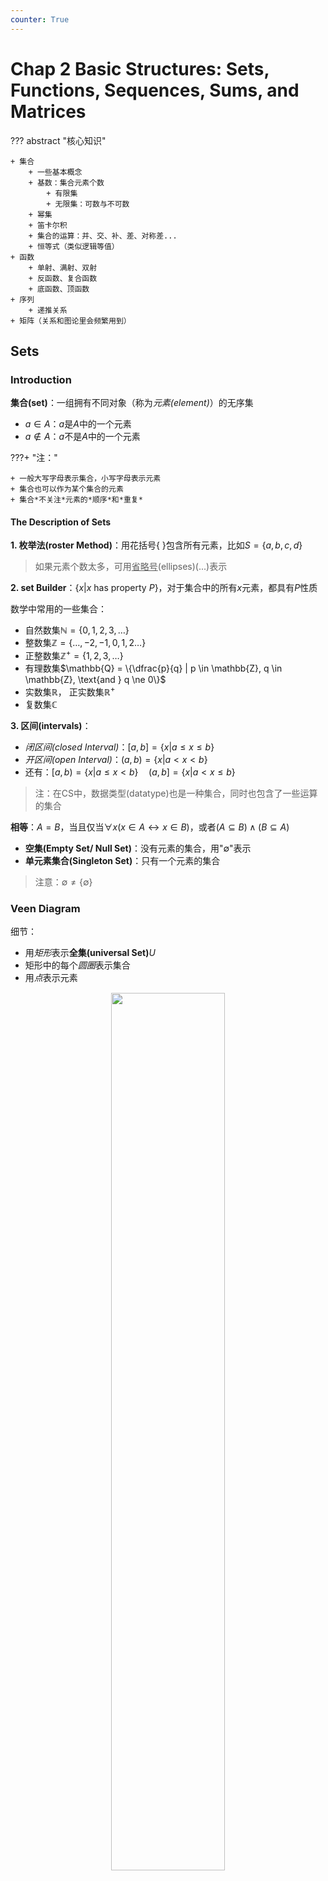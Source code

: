 ```yaml
---
counter: True
---
```


# Chap 2 Basic Structures: Sets, Functions, Sequences, Sums, and Matrices

??? abstract "核心知识"

	+ 集合
		+ 一些基本概念
		+ 基数：集合元素个数
			+ 有限集
			+ 无限集：可数与不可数
		+ 幂集
		+ 笛卡尔积
		+ 集合的运算：并、交、补、差、对称差...
		+ 恒等式（类似逻辑等值）
	+ 函数
		+ 单射、满射、双射
		+ 反函数、复合函数
		+ 底函数、顶函数
	+ 序列
		+ 递推关系
	+ 矩阵（关系和图论里会频繁用到）

## Sets

### Introduction

**集合(set)**：一组拥有不同对象（称为*元素(element)*）的无序集

+ $a \in A$：$a$是$A$中的一个元素
+ $a \notin A$：$a$不是$A$中的一个元素

???+ "注："

	+ 一般大写字母表示集合，小写字母表示元素
	+ 集合也可以作为某个集合的元素
	+ 集合*不关注*元素的*顺序*和*重复*

#### The Description of Sets

**1. 枚举法(roster Method)**：用花括号{ }包含所有元素，比如$S = \{a, b, c, d\}$
> 如果元素个数太多，可用<u>省略号</u>(ellipses)(...)表示

**2. set Builder**：$\{x | x \text{ has property }P\}$，对于集合中的所有$x$元素，都具有$P$性质

数学中常用的一些集合：

+ 自然数集$\mathbb{N} = \{0, 1, 2, 3, \dots \}$
+ 整数集$\mathbb{Z} = \{\dots, -2, -1, 0, 1, 2 \dots \}$
+ 正整数集$\mathbb{Z^+} = \{1, 2, 3, \dots\}$
+ 有理数集$\mathbb{Q} = \{\dfrac{p}{q} | p \in \mathbb{Z}, q \in \mathbb{Z}, \text{and } q \ne 0\}$
+ 实数集$\mathbb{R}$， 正实数集$\mathbb{R^+}$
+ 复数集$\mathbb{C}$

**3. 区间(intervals)**：

+ *闭区间(closed Interval)*：$[a, b] = \{ x | a \le x \le b \}$
+ *开区间(open Interval)*：$(a, b) = \{ x | a < x < b\}$
+ 还有：$[a, b) = \{x | a \le x < b\} \quad (a, b] = \{x | a < x \le b\}$

> 注：在CS中，数据类型(datatype)也是一种集合，同时也包含了一些运算的集合

**相等**：$A = B$，当且仅当$\forall x(x \in A \leftrightarrow x \in B)$，或者$(A \subseteq B) \wedge (B \subseteq A)$

+ **空集(Empty Set/ Null Set)**：没有元素的集合，用"$\emptyset$"表示
+ **单元素集合(Singleton Set)**：只有一个元素的集合

> 注意：$\emptyset \ne \{\emptyset\}$

### Veen Diagram

细节：

+ 用*矩形*表示**全集(universal Set)**$U$
+ 矩形中的每个*圆圈*表示集合
+ 用*点*表示元素

<div style="text-align: center; margin-top: 15px;">
<img src="Images/C2/Quicker_20240319_163217.png" width="60%" style="margin: 0 auto;">
</div>

### Subsets

$A$是$B$的**子集(subset)** = $B$是$A$的**超集(superset)**，即$A$中的每个元素都是$B$的元素

记号：$A \subseteq B$或$B \supseteq A$，等价于$\forall x(x \in A \rightarrow x \in B)$

+ 如何说明$A \subseteq B$：说明每个属于A的元素也属于B
+ 如何说明$A \nsubseteq B$：找到一个元素$x$，使得$x \in A$但$x \notin B$ 

定理：对于每个集合$S$，$\text{(i)} \emptyset \subseteq S \quad \text{(ii)} S \subseteq S$

**真子集(proper subset)**：$A$是$B$的子集，但$A \ne B$，记作$A \subset B$。

也就是说，$\forall x(x \in A \rightarrow x \in B) \wedge \exists x(x \in B \wedge x \notin A)$

### The Size of a Set

如果$S$有$n$个不同的元素，称$S$为**有限集(finite Set)**，且$n$是$S$的**基数(cardinality)**，记作$|S|$。否则认为该集合是*无限的(infinite)* 

这块内容在[后面](#cardinality-of-sets)会详细介绍

### Power Sets

**幂集合(power Sets)**：包含集合$S$的<u>所有子集</u>的集合，记作$P(S) = \{x | x \subseteq S\}$
如果集合有$n$个元素，则它对应的幂集合有$2^n$个元素

性质：

+ $P(A) \in P(B) \rightarrow A \in B$
+ $P(A) \subseteq P(B) \leftrightarrow A \subseteq B$

### Cartesian Products

**有序n元组(The ordered n-tuple)** $(a_1, a_2, \dots, a_n)$
$$
(a_1, a_2, \dots, a_n) = (b_1, b_2, \dots, b_n) \Leftrightarrow a_i = b_i(i = 1, 2, \dots, n)
$$

**有序对(Ordered pairs)**：$n = 2$的有序n元组
> 注意：$(a, b) \ne (b, a)$，除非$a = b$

**笛卡尔积(Cartesian Products)**：$A \times B = \{(a, b) | a \in A \wedge b \in B\}$

对于多个集合的笛卡尔积：

$$
A_1 \times A_2 \times \dots A_n = \{(a_1, a_2, \dots, a_n) | a_i \in A_i \text{ for } i = 1, 2, \dots, n\}
$$

当$A_1 = A_2 = \dots = A_n = A$时，

$$
A_1 \times A_2 \times \dots A_n = A^n = \{(a_1, a_2, \dots, a_n) | a_i \in A \text{ for } i = 1, 2, \dots, n\}
$$

性质：

+ 如果$|A| = m, |B| = n$，那么$|A \times B| = |B \times A| = mn$
+ $A \times B \ne B \times A$，除非$(A = \emptyset) \vee  (B = \emptyset) \vee (A = B)$
+ $(A \times B) \times C \ne A \times B \times C$
+ $A \times \emptyset = \emptyset \times A = \emptyset$
+ $(x, y) \in A \times B \Rightarrow x \in A \wedge y \in B \quad \quad (x, y) \notin A \times B \Rightarrow x \notin A \vee y \notin B$

### Using Set Notation with Quantifiers

$$
\begin{align}
\forall x \in S(P(x)) & \Rightarrow \forall x(x \in S \rightarrow P(x)) \notag \\
\exists x \in S(P(x)) & \Rightarrow \exists x(x \in S \wedge P(x)) \notag
\end{align}
$$

### Truth Sets and Quantifiers

**真值集(Truth sets)**$P$是指对于某个域$D$的所有$x$，都有$P(x)$为真，即$\{x \in D|P(x)\}$

+ 当且仅当它的真值集$P$为集合$U$时，$\forall xP(x)$在全集域$U$为真
+ 当且仅当它的真值集$P$非空时，$\exists xP(x)$在全集域$U$为真

### Supplements(from Exercises)

**罗素悖论(Russell's Paradox)**：$S = \{ x | x \notin x\}$

经典例子：[理发师悖论](https://en.wikipedia.org/wiki/Barber_paradox)

## Set Operations

### Set Operations

+ **并集(Union)**：$A \cup B = \{x|x \in A \vee x \in B\}$

<div style="text-align: center; margin-top: 15px;">
<img src="Images/C2/Quicker_20240319_185100.png" width="40%" style="margin: 0 auto;">
</div>

???+ note "有用的规则"

	+ $A \subseteq A \cup B, \quad B \subseteq A \cup B$
	+ $A \subseteq C, B \subseteq C \Rightarrow A \cup B \subseteq C$
	+ $|A \cup B| \le |A| + |B|$
	+ $A \cup B = B \Leftrightarrow A \subseteq B$

+ **交集(Intersection)**：$A \cap B = \{x|x \in A \wedge x \in B\}$。如果$A \cap B = \emptyset$，称为*不相交(disjoint)集*。

<div style="text-align: center; margin-top: 15px;">
<img src="Images/C2/Quicker_20240319_185111.png" width="40%" style="margin: 0 auto;">
</div>

???+ note "有用的规则"
	
	+ $A \cap B \subseteq A, \quad A \cap B \subseteq B$	
	+ $C \subseteq A, C \subseteq B \Rightarrow C \subseteq A \cap B$
	+ $|A \cap B| \le |A|, \quad |A \cap B| \le |B|$
	+ $A \cap B = A \Leftrightarrow A \subseteq B$

+ **补集(Complement)**：在全集$U$中，集合$A$的补集为$\overline{A}$，它是关于$U$的$A$的补，即$U - A$. $\overline{A} = \{x \in U | x \notin A\}$

<div style="text-align: center; margin-top: 15px;">
<img src="Images/C2/Quicker_20240319_190144.png" width="40%" style="margin: 0 auto;">
</div>

+ **差集(Difference)**：$A - B = \{x | x \in A \wedge x \notin B\} = A \cap \overline{B}$

<div style="text-align: center; margin-top: 15px;">
<img src="Images/C2/Quicker_20240319_190122.png" width="40%" style="margin: 0 auto;">
</div>

+ （补充）**对称差集(Symmetric difference)**：$A \oplus B = (A \cup B) - (A \cap B) = (A - B) \cup (B - A)$

>注：本质上就是**异或(xor)**

<div style="text-align: center; margin-top: 15px;">
<img src="Images/C2/Quicker_20240319_190627.png" width="40%" style="margin: 0 auto;">
</div>

???+ info "一些规则"

	+ $A \oplus A = \emptyset \quad A \oplus \emptyset = A \quad A \oplus U = \overline{A} \quad A \oplus \overline{A} = U$
	+ $A \oplus B = B \oplus A \quad (A \oplus B) \oplus B = A$
	+ $(A \oplus B) \oplus C = A \oplus (B \oplus C)$

### More on Set Cardinality

⭐**容斥原理(The Principle of Inclusion-Exclusion)**：

$$
\begin{align}
|A \cup B| & = |A| + |B| - |A \cap B| \notag \\
|A \cup B \cup C| & = |A| + |B| + |C| - |A \cap B| - |B \cap C| - |C \cap A| + |A \cap B \cap C| \notag 
\end{align}
$$ 

>注：[Chap 8](8.md#85-inclusion-exclusion)会详细介绍

### Set Identities

🌟**集合恒等式(Set Identities)** 表

<div style="text-align: center; margin-top: 15px;">
<img src="Images/C2/Quicker_20240319_191312.png" width="80%" style="margin: 0 auto;">
</div>

❗证明集合恒等式的方法：

<div style="text-align: center; margin-top: 15px;">
<img src="Images/C2/Quicker_20240319_191419.png" width="80%" style="margin: 0 auto;">
</div>

1. *子集法*：证明两个集合互为对方的子集
2. *成员表*：类似真值表，用“1”表示元素在该集合内，“0”表示不在集合内
3. *运用已知恒等式*：上表的公式

### Generalized Unions and Intersections

对于多个集合，我们对它们的并集和交集有如下定义：

+ $\bigcup\limits ^n _{i = 1} A_i= A_1 \cup A_2 \cup \dots \cup A_n$
+ $\bigcap\limits ^n _{i = 1} A_i= A_1 \cap A_2 \cap \dots \cap A_n$

对于无限集合，则有如下定义：

+ $\bigcup\limits ^{\infty} _{i = 1} A_i= A_1 \cup A_2 \cup \dots \cup A_n \cup \dots$
+ $\bigcap\limits ^{\infty} _{i = 1} A_i= A_1 \cap A_2 \cap \dots \cap A_n \cap \dots$

更一般地，如果$I$是个集合，则：

+ $\bigcup_{i \in I}A_i = \{x | \exists i \in I(x \in A_i)\}$
+ $\bigcap_{i \in I}A_i = \{x | \forall i \in I(x \in A_i)\}$

### Computer Representations of Sets

利用计算机表示集合的方法：

+ 为全集$U$中的元素确定一个(任意的)顺序(因为集合不规定顺序)，比如$a_1, a_2, \dots, a_n$
+ 使用长度为$n$的**[位串](1.md#logic-and-bit-operations)**表示$U$的子集$A$，如果$a_i \in A$，则$a_i = 1$，否则$a_i = 0$

使用位串表示集合运算：

+ **交集**：AND
+ **并集**：OR
+ **补集**：按位取反
+ **差集**：利用$A - B = A \cap \overline{B}$，再利用上面交集和补集的方法

### Multisets

**Multisets(多重集)**：一个无序的元素集，元素可出现一次**或多次**，记为$\{m_1 \cdot a_1, m_2 \cdot a_2, \dots, m_r \cdot a_r\}$，其中$a_i$为元素，$m_i$为其对应元素出现的次数

多重集的**基数** = $\sum\limits_{i = 1}^r m_i$

考虑两个多重集$P$和$Q$

+ **并集**：保留元素出现个数**最多**的那项
+ **交集**：保留元素出现个数**最少**的那项
+ **差集**：元素出现个数之差（注意顺序：$P - Q$），如果结果小于0，则取0
+ **和**：元素出现个数之和，记作$P + Q$

### Supplements(from Exercises)

+ $A \subseteq B \Leftrightarrow \overline{B} \subseteq \overline{A}$
+ $(A - B) \cap (B - C) \cap (C - A) = \emptyset$
+ $\overline{(A \cup B)} \cap \overline{(B \cup C)} \cap \overline{(A \cup C)} = \overline{A} \cap \overline{B} \cap \overline{C}$
+   $A \times (B \cup C) = (A \times B) \cup (A \times C)$
	$A \times (B \cap C) = (A \times B) \cap (A \times C)$
	$A \times (B - C) = (A \times B) - (A \times C)$
	$\overline{A} \times \overline{(B \cup C)} = \overline{A \times (B \cup C)}$ 
+ **Jaccard similarity**：$J(A, B) = \dfrac{|A \cap B|}{|A \cup B|}$，$J(\emptyset, \emptyset) = 1$
	
	**Jaccard distance**：$d_J(A, B) = 1 - J(A, B)$
	
	有以下性质：

	+ $J(A, A) = 1, d_J(A, A) = 0$
	+ $J(A, B) = J(B, A), d_J(A, B) = d_J(B, A)$
	+ $J(A, B) = 0, d_J(A, B) = 0$，当且仅当$A = B$
	+ $0 \le J(A, B) \le 1, 0 \le d_J(A, B) \le 1$
	+ **三角不等式(triangle inequality)**：$d_J(A, C) \le d_J(A, B) + d_J(B, C)$

+ **模糊集(Fuzzy sets)**：全集$U$中的每个元素都有一个*成员值(degree of membership)*，范围为$[0, 1]$，例如$F = \{0.6 \text{ Alice}, 0.9 \text{ Brian}, 0.1 \text{ Oscar}\}$

	+ **补集**：$\overline{F}$的成员值 = 1 - $F$的成员值
	+ **并集**：两个模糊集中*最大*的成员值
	+ **交集**：两个模糊集中*最小*的成员值

## Functions

### Definition

**函数(funtions**, 又叫作mappings/transformations)：对于两个非空集合$A, B$，$A$中的元素有且仅有一个对应于$B$上的元素。记作：$f(a) = b$或$f: A \rightarrow B$，可用下面的逻辑语言表示：

$$
\begin{align}
\forall x[x \in A  & \rightarrow \exists y[y \in B \wedge (x, y) \in f]] \notag \\ 
\text{or } \forall x, y_1, y_2[[(x,y_1) & \in f \wedge (x, y_2) \in f] \rightarrow y_1 =y _2] \notag
\end{align}
$$

表示方法：清晰的赋值语句、公式、计算机程序。

函数其实是$A$到$B$之间的*[关系(relation)](9.md)*，也就是*笛卡尔积*$A \times B$的一个*子集*，因此$f(a) = b$也可记作$(a, b)$

+ **域(domain)**：$A$
+ **伴域(codomain)**：$B$
+ 如果$f(a) = b$，则$b$是$a$的**象(image)**，而$a$是$b$的**原象(preimage)**
+ $f$的**范围(range)**，是指对于集合$A$中所有元素的象，记作$f(A)$
	+ 集合$A$的子集$S$的象，记作$f(S) = \{f(s) | s \in S\}$，注意$f(S)$代表的是一个**集合**
	+ 集合$B$的子集$S$的*逆象(inverse image)*，是集合$A$的一个子集，记为$f^{-1}(S) = \{a \in A | f(a) \in S\}$。
		它们的性质见最后的[补充部分](#supplementsfrom-exercises-2)

<div style="text-align: center; margin-top: 15px;">
<img src="Images/C2/Quicker_20240322_114823.png" width="70%" style="margin: 0 auto;">
</div>

如果两个函数有*相同的域*，*相同的伴域*，和*相同的映射关系*，则称这两个函数**相等**

函数的加法和乘法：
$$(f_1 + f_2)(x) = f_1(x) + f_2(x)\quad \quad (f_1f_2)(x) = f_1(x)f_2(x)$$

### One-to-one and Onto Functions

+ **单射(injection, one-to-one)**：当$f(a) = f(b)$，得到$a = b$

逻辑语言：

$$
\begin{align}
\forall a \forall b (a \in A & \wedge b \in A \wedge (f(a) = f(b) \rightarrow a = b)) \notag \\ 
\forall a \forall b (a \in A & \wedge b \in A \wedge (a \ne b \rightarrow f(a) \ne f(b))) \notag
\end{align}
$$

???+ note "注"

	若$x, y$在$f$的域内，且$x < y$，则：

	+ 单调递增：$f(x) \le f(y)$，即$\forall x \forall y(x < y \rightarrow f(x) \le f(y))$
	+ 单调递减：$f(x) \ge f(y)$，即$\forall x \forall y(x < y \rightarrow f(x) \ge f(y))$
	+ **严格**单调递增：$f(x) < f(y)$，即$\forall x \forall y(x < y \rightarrow f(x) < f(y))$
	+ **严格**单调递减：$f(y) > f(y)$，即$\forall x \forall y(x < y \rightarrow f(x) > f(y))$

	其中只有**严格单增/减函数**是*单射*
	
+ **满射(surjection, onto)**：对于每个$b \in B$，都有$a \in A$，使得$f(a) = b$

逻辑语言：$\forall y \exists x (f(x) = y)$

+ **双射(bijection, one-to-one correspondence)**：既是单射也是满射的函数

>对于$A \rightarrow B$的一个双射，$|A| = |B|$，即两个集合**基数**相同
	
<div style="text-align: center; margin-top: 15px;">
<img src="Images/C2/Quicker_20240322_161240.png" width="100%" style="margin: 0 auto;">
</div>

判断单射或满射的方法：

<div style="text-align: center; margin-top: 15px;">
<img src="Images/C2/Quicker_20240322_161351.png" width="100%" style="margin: 0 auto;">
</div>

---
*恒等函数(identity function)*：$\iota_A: A \rightarrow A$，即$\iota_A(x) = x$，它是一个**双射**的函数
### Inverse Functions and Compositions of Functions

**反函数(inverse Function)**：对于一个*双射*函数$f: A \rightarrow B$，它的反函数为$f^{-1}: B \rightarrow A$，即当$f(a) = b$时，$f^{-1}(b) = a$

<div style="text-align: center; margin-top: 15px;">
<img src="Images/C2/Quicker_20240322_161849.png" width="70%" style="margin: 0 auto;">
</div>

>记住：只有**双射**函数有反函数

**复合函数(composition of the functions)**：$(f \circ g)(a) = f(g(a))$
???+ note "注："

	+ $f \circ g$的域为$g$的域
	+ $f \circ g$的范围为$g$关于$f$的范围
	+ 只有当$g$的范围为$f$的域的子集时，$f \circ g$才有定义

<div style="text-align: center; margin-top: 15px;">
<img src="Images/C2/Quicker_20240322_162350.png" width="80%" style="margin: 0 auto;">
</div>

### The Graph of Functions

函数$f$的图象(graph)是一个有序对的集合$\{(a, b) | a \in A \text{ and } f(a) = b\}$

🌰：

<div style="text-align: center; margin-top: 15px;">
<img src="Images/C2/Quicker_20240322_162625.png" width="80%" style="margin: 0 auto;">
</div>

### Some Important Functions

+ **底函数(floor function)**：$\lfloor x \rfloor$，取不大于$x$的最大整数 
+ **顶函数(ceiling function)**：$\lceil x \rceil$，取不小于$x$的最小整数

图象：

<div style="text-align: center; margin-top: 15px;">
<img src="Images/C2/Quicker_20240322_163033.png" width="80%" style="margin: 0 auto;">
</div>

❗重要性质：

<div style="text-align: center; margin-top: 15px;">
<img src="Images/C2/Quicker_20240322_163137.png" width="70%" style="margin: 0 auto;">
</div>

🌰：

<div style="text-align: center; margin-top: 15px;">
<img src="Images/C2/Quicker_20240322_163244.png" width="80%" style="margin: 0 auto;">
</div>

<div style="text-align: center; margin-top: 15px;">
<img src="Images/C2/Quicker_20240322_163256.png" width="80%" style="margin: 0 auto;">
</div>

### ~~Partial Function~~

### Supplements(from Exercises)

+ $f(S \cup T) = f(S) \cup f(T) \quad \quad f(S \cap T) \subseteq f(S) \cap f(T)$
+ $f^{-1}(S \cup T) = f^{-1}(S) \cup f^{-1}(T) \quad \quad f^{-1}(S \cap T) = f^{-1}(S) \cap f^{-1}(T)$
+ $f^{-1}(\overline{S}) = \overline{f^{-1}(S)}$
+ **特征函数(Characteristic function)**：$f_S: U \rightarrow \{0, 1\}$，当$x$在$S$中时，$f_S(x) = 1$，否则$f_S(x) = 0$
+ 对于函数$f: A \rightarrow B$，$|A| = |B|$，$f$为*单射*函数的<u>充要条件</u>是$f$为*满射*函数
+ 集合$S$是*无限*的充要条件是$S$的子集$A$与$S$是*双射*关系

## Sequences and Summations

### Sequences

**序列(sequences)**：一个从整数集合（通常是$\{0, 1, 2, \dots\}$或$\{1, 2, 3,\dots\}$）映射到某个集合$S$的函数，一般用$\{a_n\}$表示一个序列（不要和集合的记号弄混）

一些特殊序列：

+ **等比数列(geometric progression)**：$a, ar, ar^2, \dots, ar^n, \dots$
	其中$a$被称为*首项*，$r$被称为*公比*
+ **等差数列(arithmetric progression)**：$a, a + d, a + 2d, \dots, a + nd, \dots$
	其中$a$被称为*首项*，$d$被称为*公差*
+ **字符串(string)**：包含字符的有限序列，可用$a_1, a_2, \dots, a_n$标记
	+ 应用：[位串](1.md#logic-and-bit-operations)
	+ **长度(length)**：字符串包含项的个数
	+ **空串(empty string)**：长度为0，记作$\lambda$

### Recurrence Relations

**递推关系(recurrence Relations)**：一个用于表示$a_n$的方程，由它前面的项$a_0, a_1, \dots, a_{n - 1}$构成 

如果一个序列能够满足递推关系，那这个序列被称为**solution(通解？)**

因为序列的第一项前面没有东西，因此需要**起始条件(initial conditions)** 才能使递推关系生效

**斐波那契数列(Fibonacci sequence)**：起始条件为$f_0 = 0, f_1 = 1$，且满足递推关系$f_n = f_{n - 1} + f_{n - 2}, n = 2, 3, 4, \dots$ 

**闭合公式(closed formula)**：一个能够解出递推关系及其起始条件的公式

求解方法：
>注：更多的技巧见[Chap 8](8.md#82-solving-linear-recurrence-relations)，现在仅介绍简单的方法

**迭代(iteration)**：

+ **前代(forward substitution)**：从首项开始代入递推关系，直至$a_n$项
+ **回代(backward substitution)**：从$a_n$项开始往回代，直到首项$a_1$
>我们使用迭代大致猜出这个序列的通解，还需要通过**数学归纳法(mathematical induction)** 检验，这将在[Chap 5](5.md#51-mathematical-induction)讲解


### Special Integer Sequences

有时，我们只知道一个序列的前面几项，但是通过一些技巧，我们也能判断出该序列的solution：

+ 该序列是否出现过**相同的值**，如果有的话，出现了多少次？
+ 该序列的项是否通过对前面某些项的**相加**得到？
+ 该序列的项是否通过对前面某些项的**相乘**得到？
+ 该序列的项是否通过对前面某些项的**某种组合**？
+ 该序列是否有**周期性**
+ 该序列是否与我们*所熟知的一些序列*（见下表）有关

<div style="text-align: center; margin-top: 15px;">
<img src="Images/C2/Quicker_20240322_170310.png" width="70%" style="margin: 0 auto;">
</div>

### Summations

这里没什么东西好说，可能有点用的就是下面这张表👇

<div style="text-align: center; margin-top: 15px;">
<img src="Images/C2/Quicker_20240322_170447.png" width="70%" style="margin: 0 auto;">
</div>

### Supplements(from Exercises)

1. **telescoping(套管式？)**：$\sum\limits_{j = 1}^n(a_j - a_{j - 1}) = a_n - a_0$
2. 累积：$\prod\limits_{j = m}^n a_j$

## Cardinality of Sets

### The Cardinality of a Finite Set

+ [基数](#the-size-of-a-set)

+ [**容斥原理**](#more-on-set-cardinality)

拓展：

$$
|A_1 \cup A_2 \cup \dots \cup A_n| = \sum\limits^n_{i = 1}|A_i| - \sum\limits_{1 \le i < j \le n}|A_i \cap A_j| + \sum\limits_{1 \le < i < j < k \le n}|A_i \cap A_j \cap A_k| + \dots + (-1)^{n-1}|A_1 \cap A_2 \cap \dots \cap A_n|
$$

一共有$C^1_n + C^2_n + \dots + C^n_n = 2^n - 1$项

>注：[Chap 8](8.md#85-inclusion-exclusion)还会详细介绍

### Extend to Infinite Set

当且仅当$A$与$B$存在**双射**的关系，集合$A$与$B$基数**相等**（这样就不用具体比较集合的大小）

+ 如果集合$A \rightarrow B$存在**单射**的关系，则$|A| \le |B|$
+ 如果$|A| \le |B|$且$|A| \ne |B|$，则$|A| < |B|$

---
#### Countable Sets

如果一个集合：

+ 是有限集
+ 或者，与**正整数集**$\mathbb{Z}^+$有相同的基数的无限集

则这个集合是**可数的(countable)**，否则是**不可数的(uncountable)**

可数集合的基数$|S|$用$\aleph_0$表示

⭐判断方法：当能够列出以序列(sequence)元素为集合的所有元素（即双射关系$f: Z^+ \rightarrow {a_n}$，有$a_1 = f(1), a_2 = f(2), \dots, a_n = f(n), \dots$），一个无限集是可数的

???+ example "例题"

	=== "Even number"

		<div style="text-align: center; margin-top: 15px;">
		<img src="Images/C2/Quicker_20240326_133910.png" width="80%" style="margin: 0 auto;">
		</div>

	=== "**Hibert's Grand Hotel**"

		<div style="text-align: center; margin-top: 15px;">
		<img src="Images/C2/Quicker_20240326_134026.png" width="80%" style="margin: 0 auto;">
		</div>

		???+ note "补充"

			+ 如果奇/偶数的房间不能动，也能满足要求
			+ 如果增加一个一样的*Grand Hotel*，则原来酒店里的人能占满两个酒店的所有房间
			+ 如果有可数的无限个大巴来到酒店，且每辆大巴都有可数的无限个人，则能确保所有人（大巴上的人和原来酒店的人）都在酒店房间里

	=== "Integers"

		<div style="text-align: center; margin-top: 15px;">
		<img src="Images/C2/Quicker_20240326_134143.png" width="70%" style="margin: 0 auto;">
		</div>	

	=== "Rational numbers"

		<div style="text-align: center; margin-top: 15px;">
		<img src="Images/C2/无标题.png" width="100%" style="margin: 0 auto;">
		</div>	

	=== "String"

		<div style="text-align: center; margin-top: 15px;">
		<img src="Images/C2/Quicker_20240326_134913.png" width="90%" style="margin: 0 auto;">
		</div>

	=== "Programs"

		<div style="text-align: center; margin-top: 15px;">
		<img src="Images/C2/Quicker_20240326_134950.png" width="90%" style="margin: 0 auto;">
		</div>

#### Uncountable Sets

**定理1**：如果集合$A$和$B$是**可数**的，则$A \cup B$也**可数**

???+ tip "拓展"

	+ *有限个*可数集合的交集也是可数的
	+ *可数数字个*可数集合的交集也是可数的(见Exercise 27)


**定理2**(*SCHRODER-BERNSTEIN THEOREM*)：如果$|A| \le |B|$且$|B| \le |A|$，则$|A| = |B|$。也就是说，如果$A \rightarrow B$是*单射*的，$B \rightarrow A$也是*单射*的，则$A$与$B$有**双射**的

+ 反过来也成立
+ 看似简单的定理，证明起来一点也不简单，但结论挺好记的😁

❗其他定理/结论：

+ $(0, 1)$之间的*实数***不可数**
+ 所有*实数*都**不可数**

??? note "证明"

	用到**Cantor diagonalization argument(康托对角化论证)**

	<div style="text-align: center; margin-top: 15px;">
	<img src="Images/C2/Quicker_20240326_140020.png" width="90%" style="margin: 0 auto;">
	</div>

	<div style="text-align: center; margin-top: 0px;">
	<img src="Images/C2/Quicker_20240326_140033.png" width="90%" style="margin: 0 auto;">
	</div>

来自习题的补充：

+ 不存在这样的**无限集**，它的基数小于**可数集合**的基数
+ $A, B$为两个集合，且$A \subset B \rightarrow |A| \le |B|$
+ $A, B$为两个集合，$A$不可数且$A \subseteq B \rightarrow B$不可数
+ 可数集合的*子集也是可数的*
+ $|A| = |B| \rightarrow |P(A)| = |P(B)|$
+ $(|A| = |B|) \wedge (|C| = |D|) \rightarrow |A \times C| = |B \times D|$
+ $(|A| = |B|) \wedge (|B| = |C|) \rightarrow |A| = |C|$
+ $(|A| \le |B|) \wedge (|B| \le |C|) \rightarrow |A| \le |C|$
+ $A$是可数集合，且存在满射$f: A \rightarrow B$，则$B$也是可数集合
+ 如果$A$是无限集合，则存在一个可数的无限子集
+ 不存在这样的无限集合$A$，使得$|A| < |\boldsymbol{Z}^+| = \aleph_0$
+ 一个包含元素为从正整数映射到$\{0, 1, 2, 3, 4, 5, 6, 7, 8, 9\}$的函数的集合是不可数的

+ (来自历年卷)存在可数无限集$A$，使得存在一个双射：$A \rightarrow A \times A$
>例子：[康托配对函数]()，虽然它是一个$\mathbb{N} \times \mathbb{N} \rightarrow \mathbb{N}$的双射函数，但双射函数的反函数也是双射的，这就符合上面的结论了

### Applications

+ 如果一个计算机程序能够找到这个函数的值，则称该函数为**可计算的(computable)**，否则称为**不可计算(uncomputable)**

+ **幂集**的基数总是*大于*它对应的**一般集合**的基数
+ $|P(Z^+)| = |R| = c$

+ **Continuum Hypothesis(连续统假设)**：不存在这样的基数$a$，使得$\aleph_0 < a < \aleph_1$

## ~~Matrices~~

>虽然划掉了（考试不考），但这里还是稍微提一下基本概念
>
>更新：[关系](9.md#representing-relations-using-matrices)用到了这部分的知识

**矩阵(matrix)**：$\mathbf{A} = \begin{bmatrix}a_{11} & a_{12} & \dots & a_{1n} \\ a_{21} & a_{22} & \dots & a_{2n} \\ \vdots & \vdots & & \vdots \\ a_{m1} & a_{m2} & \dots & a_{mn} \end{bmatrix}$，可简写为$\mathbf{A} = [a_{ij}]$

**相等**：当且仅当两个矩阵的规模相同（行、列数相同）且每个位置的元素都相等时，两个矩阵相等

**加法**：当矩阵$\mathbf{A}, \mathbf{B}$均为$m \times n$的矩阵时，$\mathbf{A} + \mathbf{B} = [a_{ij} + b_{ij}]$
>矩阵加法满足交换律、结合律

**乘法**：当矩阵$\mathbf{A}$的规模为$m \times k$，矩阵$\mathbf{B}$的规模为$k \times n$时，$\mathbf{AB} = [c_{ij}]$，其中$c_{ij} = \sum\limits_{t = 1}^ka_{it}b_{tj}$

<div style="text-align: center; margin-top: 0px;">
<img src="Images/C2/Quicker_20240329_143934.png" width="90%" style="margin: 0 auto;">
</div>

>注意：矩阵乘法有**结合律**和**分配律**，==但交换律不成立==

**单位矩阵(identity matrix)**：$\mathbf{I}_n = \begin{bmatrix}1 & 0 & \dots & 0 \\ 0 & 1 &\dots & 0 \\ \vdots & \vdots & & \vdots \\ 0 & 0 & \dots & 1\end{bmatrix} = [\delta_{ij}]$，其中$\delta_{ij}= \begin{cases}1 & \text{if } i = j, \\ 0 & \text{if } i \ne j.\end{cases}$

性质：对于规模为$m \times n$的矩阵$\mathbf{A}$，$\mathbf{AI}_n = \mathbf{I}_m\mathbf{A} = \mathbf{A}$

**幂**：$\mathbf{A}^0 = \mathbf{I}_n, \quad \quad \mathbf{A}^r = \underbrace{\mathbf{AAA} \dots \mathbf{A}}_{r \text{ times}}$

**转置(transpose)**：规模为$m \times n$的矩阵$\mathbf{A} = [a_{ij}]$的转置矩阵为$\mathbf{A}^t = [b_{ij}]$，规模为$n \times m$，其中$b_{ij} = a_{ji}$
???+ note "性质"

	+ $(\mathbf{A}^t)^t = \mathbf{A}$
	+ $(\mathbf{A} + \mathbf{B})^t = \mathbf{A}^t + \mathbf{B}^t$
	+ $(\mathbf{AB})^t = \mathbf{B}^t\mathbf{A}^t$

**对称矩阵(symmetric matrix)**，对于**方阵**$\mathbf{A}$，如果$\mathbf{A} = \mathbf{A}^t$，则$\mathbf{A}$为对称矩阵（$\mathbf{A}$内的元素关于*主对角线*对称）

???+ note "注"

	可以证明下列矩阵为对称矩阵——

	+ $\mathbf{AA}^t$
	+ $\mathbf{A} + \mathbf{A}^t$

**零一矩阵(zero-one matrix)**：元素仅为0或1的矩阵（与布尔运算紧密相关） 

$$
b_1 \wedge b_2 = \begin{cases}1 & \text{if }b_1 = b_2 = 1 \\ 0 & \text{otherwise},\end{cases} \quad \quad b_1 \vee b_2 = \begin{cases}1 & \text{if } b_1 = 1 \text{ or } b_2 = 1 \\ 0 & \text{otherwise}.\end{cases}
$$

对于两个规模均为$m \times n$零一矩阵$\mathbf{A} = [a_{ij}], \mathbf{B} = [b_{ij}]$

+ **并(join)**：$\mathbf{A} \vee \mathbf{B}$，每个元素为$a_{ij} \vee b_{ij}$
+ **交(meet)**：$\mathbf{A} \wedge \mathbf{B}$，每个元素为$a_{ij} \wedge b_{ij}$

???+ note "性质"

	+ $\mathbf{A} \vee \mathbf{A} = \mathbf{A}$
	+ $\mathbf{A} \wedge \mathbf{A} = \mathbf{A}$
	+ 相同运算符的情况下满足**交换律**和**结合律**
	+ **分配律**：
	
	$\mathbf{A} \vee (\mathbf{B} \wedge \mathbf{C}) = (\mathbf{A} \vee \mathbf{B}) \wedge (\mathbf{A} \vee \mathbf{C}) \quad \quad \mathbf{A} \wedge (\mathbf{B} \vee \mathbf{C}) = (\mathbf{A} \wedge \mathbf{B}) \vee (\mathbf{A} \wedge \mathbf{C})$

对于两个零一矩阵$\mathbf{A}$（规模为$m \times k$）和$\mathbf{B}$（规模为$k \times n$），

+ **布尔积(Boolean product)**：$\mathbf{A} \odot \mathbf{B}$（规模为$m \times n$），每个元素$c_{ij} = \bigvee\limits_{t = 1}^k (a_{it} \wedge b_{tj})$
+ **布尔幂(Boolean power)**：$\mathbf{A}^{[r]} = \underbrace{\mathbf{A} \odot\mathbf{A} \odot\mathbf{A} \odot \dots \odot\mathbf{A}}_{r \text{ times}}$，规定$\mathbf{A}^{[0]} = \mathbf{I}_n$

???+ note "性质"

	+ $\mathbf{A} \odot \mathbf{I} = \mathbf{I} \odot \mathbf{A} = \mathbf{A}$
	+ **结合律**

### Supplements(from Exercises)

**对角矩阵(diagonal matrix)**：对于$n \times n$方阵$\mathbf{A} = [a_{ij}]$，如果当$i \ne j$时，$a_{ij} = 0$成立，则$\mathbf{A}$为对称矩阵

**逆矩阵(inverse)**：如果$\mathbf{A}, \mathbf{B}$为$n \times n$的方阵，且$\mathbf{AB} = \mathbf{BA} = \mathbf{I}_n$，则称$\mathbf{B}$为$\mathbf{A}$的逆矩阵，记作$\mathbf{B} = \mathbf{A}^{-1}$
性质： $(\mathbf{A}^n)^{-1} = (\mathbf{A}^{-1})^n$

利用矩阵解线性方程组（略）